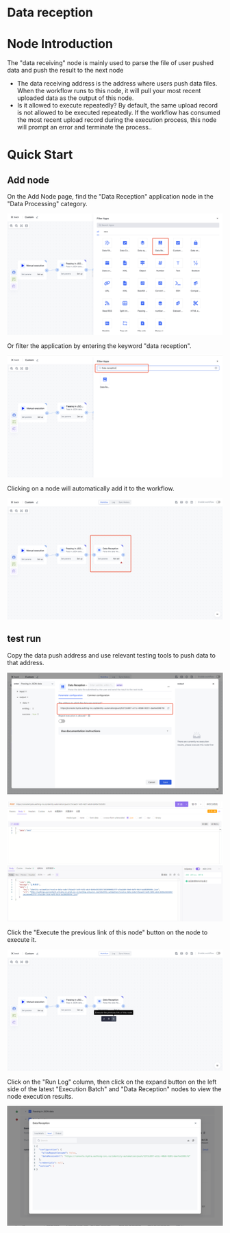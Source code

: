# Data reception

# Node Introduction

The "data receiving" node is mainly used to parse the file of user pushed data and push the result to the next node

- The data receiving address is the address where users push data files. When the workflow runs to this node, it will pull your most recent uploaded data as the output of this node.
- Is it allowed to execute repeatedly? By default, the same upload record is not allowed to be executed repeatedly. If the workflow has consumed the most recent upload record during the execution process, this node will prompt an error and terminate the process..

# Quick Start

## Add node

On the Add Node page, find the "Data Reception" application node in the "Data Processing" category.

![](../static/VTq7bXSUyofbhSxtK3wcER8Qnoe.png)

Or filter the application by entering the keyword "data reception".

![](../static/W5bsb4ZJMo5qusxZBTIcSt38nFf.png)

Clicking on a node will automatically add it to the workflow.

![](../static/KGprbSLc4o00Kxxx9ikcBGnVnUg.png)

## test run 

Copy the data push address and use relevant testing tools to push data to that address.

![](../static/TFWcb0lY4ooGVxx0136cr6PznRd.png)

![](../static/Loj8bWneuoElOjxMM9nc6UkOnOf.png)

Click the "Execute the previous link of this node" button on the node to execute it.

![](../static/KKgpbrKpyo1G9MxyAYicAez0nLd.png)

<!-- After clicking the "Confirm Execution" button, you will see the message prompt "Node in Progress". -->

<!-- ![](../static/OtoNbQ4KoolICbxfMSicGFIenjb.png) -->

Click on the "Run Log" column, then click on the expand button on the left side of the latest "Execution Batch" and "Data Reception" nodes to view the node execution results.

![](../static/QlEXb9arnoqQboxJrHUctjl9nxf.png)
